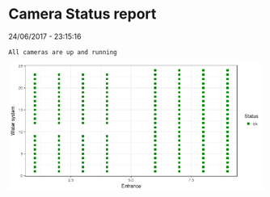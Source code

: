 Camera Status report
================
24/06/2017 - 23:15:16

    All cameras are up and running

![](camreport_files/figure-markdown_github/unnamed-chunk-2-1.png)
